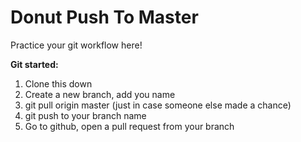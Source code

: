 # Donut Push To Master

Practice your git workflow here!

**Git started:**

1. Clone this down
2. Create a new branch, add you name
3. git pull origin master (just in case someone else made a chance)
4. git push to your branch name
5. Go to github, open a pull request from your branch

